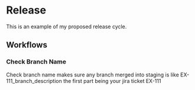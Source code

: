 # Release
This is an example of my proposed release cycle.

## Workflows
### Check Branch Name
Check branch name makes sure any branch merged into staging is like EX-111_branch_description
the first part being your jira ticket EX-111